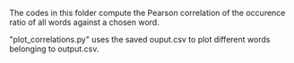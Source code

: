 
The codes in this folder compute the Pearson correlation of the occurence ratio of all words against a chosen word.

"plot_correlations.py" uses the saved ouput.csv to plot different words belonging to output.csv.
